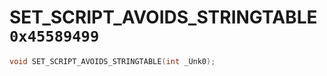 # SET_SCRIPT_AVOIDS_STRINGTABLE `0x45589499`

```cpp
void SET_SCRIPT_AVOIDS_STRINGTABLE(int _Unk0);
```